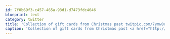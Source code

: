 ```yaml
---
id: 7f0b69f3-c457-465a-93d1-d7473fdc4646
blueprint: text
category: twitter
title: 'Collection of gift cards from Christmas past twitpic.com/7ymw0o'
caption: 'Collection of gift cards from Christmas past <a href="http://twitpic.com/7ymw0o" title="http://twitpic.com/7ymw0o" class="link link_untco">twitpic.com/7ymw0o</a>'
---
```

